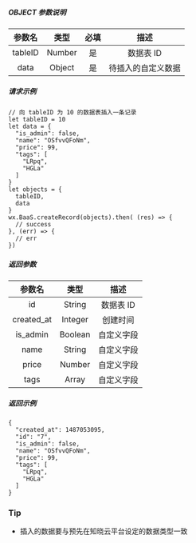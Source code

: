 ##### OBJECT 参数说明

|   参数名   |   类型   |  必填  |    描述     |
| :-----: | :----: | :--: | :-------: |
| tableID | Number |  是   |  数据表 ID   |
|  data   | Object |  是   | 待插入的自定义数据 |

##### 请求示例

```
// 向 tableID 为 10 的数据表插入一条记录
let tableID = 10
let data = {
  "is_admin": false,
  "name": "OSfvvQFoNm",
  "price": 99,
  "tags": [
    "LRpq",
    "HGLa"
  ]
}
let objects = {
  tableID,
  data
}
wx.BaaS.createRecord(objects).then( (res) => {
  // success
}, (err) => {
  // err
})
```

##### 返回参数

|    参数名     |   类型    |   描述   |
| :--------: | :-----: | :----: |
|     id     | String  | 数据表 ID |
| created_at | Integer  |  创建时间  |
|  is_admin  | Boolean | 自定义字段 |
|    name    | String  | 自定义字段 |
|   price    | Number  | 自定义字段 |
|    tags    |  Array  | 自定义字段 |

##### 返回示例

```
{
  "created_at": 1487053095,
  "id": "7",
  "is_admin": false,
  "name": "OSfvvQFoNm",
  "price": 99,
  "tags": [
    "LRpq",
    "HGLa"
  ]
}
```

### Tip

- 插入的数据要与预先在知晓云平台设定的数据类型一致
